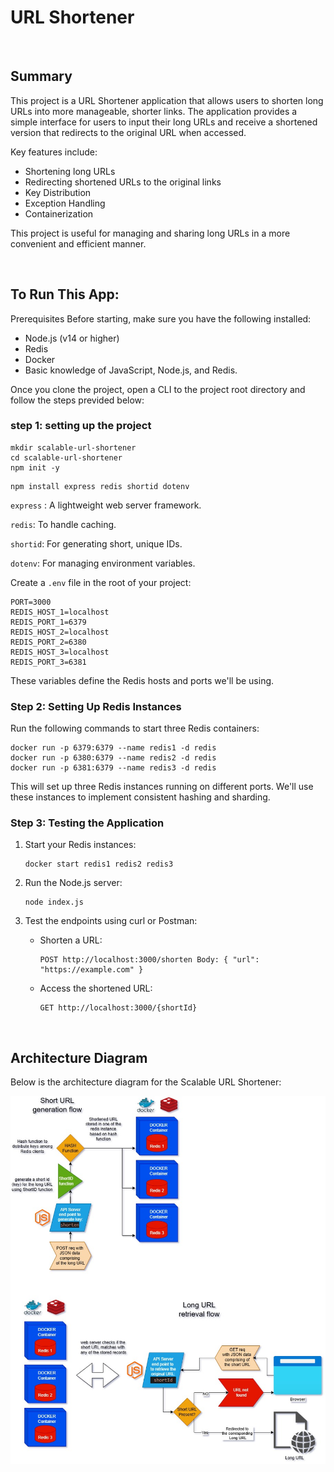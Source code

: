 # URL Shortener

<br>

## Summary

This project is a URL Shortener application that allows users to shorten long URLs into more manageable, shorter links. The application provides a simple interface for users to input their long URLs and receive a shortened version that redirects to the original URL when accessed.

Key features include:

- Shortening long URLs
- Redirecting shortened URLs to the original links
- Key Distribution
- Exception Handling
- Containerization

This project is useful for managing and sharing long URLs in a more convenient and efficient manner.

<br>

## To Run This App:

Prerequisites
Before starting, make sure you have the following installed:

- Node.js (v14 or higher)
- Redis
- Docker
- Basic knowledge of JavaScript, Node.js, and Redis.

Once you clone the project, open a CLI to the project root directory and
follow the steps previded below:

### step 1: setting up the project

```
mkdir scalable-url-shortener
cd scalable-url-shortener
npm init -y
```

```
npm install express redis shortid dotenv
```

`express` : A lightweight web server framework.

`redis`: To handle caching.

`shortid`: For generating short, unique IDs.

`dotenv`: For managing environment variables.

Create a `.env` file in the root of your project:

```
PORT=3000
REDIS_HOST_1=localhost
REDIS_PORT_1=6379
REDIS_HOST_2=localhost
REDIS_PORT_2=6380
REDIS_HOST_3=localhost
REDIS_PORT_3=6381
```

These variables define the Redis hosts and ports we'll be using.

### Step 2: Setting Up Redis Instances

Run the following commands to start three Redis containers:

```
docker run -p 6379:6379 --name redis1 -d redis
docker run -p 6380:6379 --name redis2 -d redis
docker run -p 6381:6379 --name redis3 -d redis
```

This will set up three Redis instances running on different ports.
We'll use these instances to implement consistent hashing and sharding.

### Step 3: Testing the Application

1. Start your Redis instances:
   ```
   docker start redis1 redis2 redis3
   ```
2. Run the Node.js server:
   ```
   node index.js
   ```
3. Test the endpoints using curl or Postman:

   - Shorten a URL:

     ```
     POST http://localhost:3000/shorten Body: { "url": "https://example.com" }
     ```

   - Access the shortened URL:
     ```
     GET http://localhost:3000/{shortId}
     ```

<br>

## Architecture Diagram

Below is the architecture diagram for the Scalable URL Shortener:

![Architecture Diagram](system.jpg)
